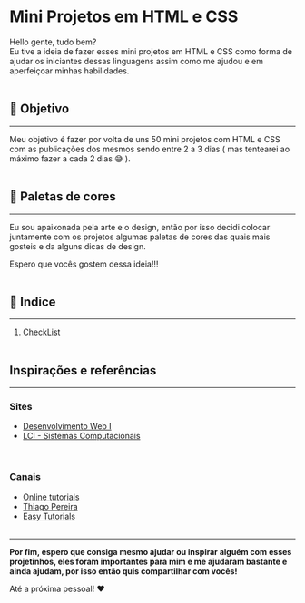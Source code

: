 # Mini Projetos em HTML e CSS 


Hello gente, tudo bem?
<br>
Eu tive a ideia de fazer esses mini projetos em HTML e CSS como forma de ajudar os iniciantes dessas linguagens assim como me ajudou e em aperfeiçoar minhas habilidades. 
<br><br>



## :dart: Objetivo 
---

Meu objetivo é fazer por volta de uns 50 mini projetos com HTML e CSS com as publicações dos mesmos sendo entre 2 a 3 dias ( mas tentearei ao máximo fazer a cada 2 dias :sweat_smile: ).
<br><br>


## :art: Paletas de cores 
---

Eu sou apaixonada pela arte e o design, então por isso decidi colocar juntamente com os projetos algumas paletas de cores das quais mais gosteis e da alguns dicas de design. 

Espero que vocês gostem dessa ideia!!!
<br><br>

## :bookmark_tabs: Indice
---

1. <a href="https://github.com/Larissa-Gabriel/Projetos-HTML-CSS/tree/main/CheckList">CheckList</a>
<br><br>

## Inspirações e referências
---
### Sites
* <a href="https://sites.google.com/site/desenvolvimentowebi20121/material-de-apoio/listas-de-exercicios">Desenvolvimento Web I</a>
* <a href="https://paginas.fe.up.pt/~ci07041/scc/trabalhos.html">LCI - Sistemas Computacionais</a>
<br>

### Canais
* <a href="https://www.youtube.com/channel/UCbwXnUipZsLfUckBPsC7Jog">Online tutorials</a>
* <a href="https://www.youtube.com/user/thiagorock554">Thiago Pereira</a>
* <a href="https://www.youtube.com/c/EasyTutorialsVideo">Easy Tutorials</a>
<br><br>

---

**Por fim, espero que consiga mesmo ajudar ou inspirar alguém com esses projetinhos, eles foram importantes para mim e me ajudaram bastante e ainda ajudam, por isso então quis compartilhar com vocês!**

Até a próxima pessoal! :heart:


